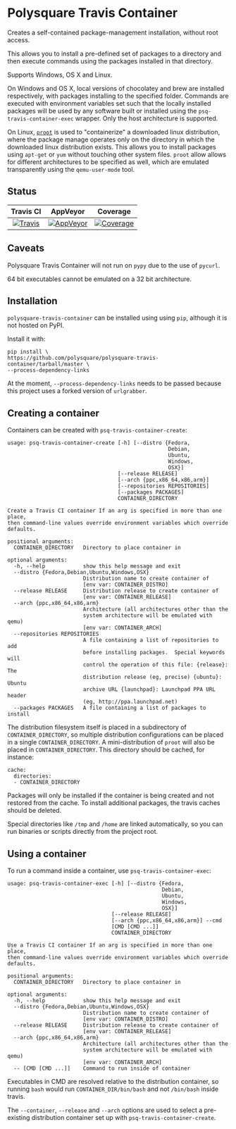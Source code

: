 Polysquare Travis Container
===========================

Creates a self-contained package-management installation, without root access.

This allows you to install a pre-defined set of packages to a directory and
then execute commands using the packages installed in that directory.

Supports Windows, OS X and Linux.

On Windows and OS X, local versions of chocolatey and brew are installed
respectively, with packages installing to the specified folder. Commands
are executed with environment variables set such that the locally
installed packages will be used by any software built or installed
using the `psq-travis-container-exec` wrapper. Only the host architecture
is supported.

On Linux, [`proot`](http://proot.me) is used to "containerize" a downloaded
linux distribution, where the package manage operates only on the directory
in which the downloaded linux distribution exists. This allows you to
install packages using `apt-get` or `yum` without touching other
system files. `proot` allow allows for different architectures to be
specified as well, which are emulated transparently using the
`qemu-user-mode` tool.

Status
------

| Travis CI | AppVeyor | Coverage |
|:---------:|:--------:|:--------:|
|[![Travis](https://travis-ci.org/polysquare/polysquare-travis-container.svg?branch=master)](https://travis-ci.org/polysquare/polysquare-travis-container)|[![AppVeyor](https://ci.appveyor.com/api/projects/status/aqug38pkrai0guq0/branch/master?svg=true)](https://ci.appveyor.com/project/smspillaz/polysquare-travis-container-vd3yj/branch/master)|[![Coverage](https://coveralls.io/repos/polysquare/polysquare-travis-container/badge.png?branch=master)](https://coveralls.io/r/polysquare/polysquare-travis-container?branch=master)|

Caveats
-------

Polysquare Travis Container will not run on `pypy` due to the use of `pycurl`.

64 bit executables cannot be emulated on a 32 bit architecture.

Installation
------------

`polysquare-travis-container` can be installed using using `pip`, although it
is not hosted on PyPI.

Install it with:

    pip install \
    https://github.com/polysquare/polysquare-travis-container/tarball/master \
    --process-dependency-links

At the moment, `--process-dependency-links` needs to be passed because this
project uses a forked version of `urlgrabber`.

Creating a container
--------------------

Containers can be created with `psq-travis-container-create`:

    usage: psq-travis-container-create [-h] [--distro {Fedora,
                                                       Debian,
                                                       Ubuntu,
                                                       Windows,
                                                       OSX}]
                                       [--release RELEASE]
                                       [--arch {ppc,x86_64,x86,arm}]
                                       [--repositories REPOSITORIES]
                                       [--packages PACKAGES]
                                       CONTAINER_DIRECTORY

    Create a Travis CI container If an arg is specified in more than one place,
    then command-line values override environment variables which override
    defaults.

    positional arguments:
      CONTAINER_DIRECTORY   Directory to place container in

    optional arguments:
      -h, --help            show this help message and exit
      --distro {Fedora,Debian,Ubuntu,Windows,OSX}
                            Distribution name to create container of
                            [env var: CONTAINER_DISTRO]
      --release RELEASE     Distribution release to create container of
                            [env var: CONTAINER_RELEASE]
      --arch {ppc,x86_64,x86,arm}
                            Architecture (all architectures other than the
                            system architecture will be emulated with qemu)
                            [env var: CONTAINER_ARCH]
      --repositories REPOSITORIES
                            A file containing a list of repositories to add
                            before installing packages.  Special keywords will
                            control the operation of this file: {release}: The
                            distribution release (eg, precise) {ubuntu}: Ubuntu
                            archive URL {launchpad}: Launchpad PPA URL header
                            (eg, http://ppa.launchpad.net)
      --packages PACKAGES   A file containing a list of packages to install

The distribution filesystem itself is placed in a subdirectory of
`CONTAINER_DIRECTORY`, so multiple distribution configurations can be placed in
a single `CONTAINER_DIRECTORY`. A mini-distribution of `proot` will also be
placed in `CONTAINER_DIRECTORY`. This directory should be cached, for instance:

    cache:
      directories:
      - CONTAINER_DIRECTORY

Packages will only be installed if the container is being created and not
restored from the cache. To install additional packages, the travis caches
should be deleted.

Special directories like `/tmp` and `/home` are linked automatically, so you
can run binaries or scripts directly from the project root.

Using a container
-----------------

To run a command inside a container, use `psq-travis-container-exec`:

    usage: psq-travis-container-exec [-h] [--distro {Fedora,
                                                     Debian,
                                                     Ubuntu,
                                                     Windows,
                                                     OSX}]
                                     [--release RELEASE]
                                     [--arch {ppc,x86_64,x86,arm}] --cmd
                                     [CMD [CMD ...]]
                                     CONTAINER_DIRECTORY

    Use a Travis CI container If an arg is specified in more than one place,
    then command-line values override environment variables which override
    defaults.

    positional arguments:
      CONTAINER_DIRECTORY   Directory to place container in

    optional arguments:
      -h, --help            show this help message and exit
      --distro {Fedora,Debian,Ubuntu,Windows,OSX}
                            Distribution name to create container of
                            [env var: CONTAINER_DISTRO]
      --release RELEASE     Distribution release to create container of
                            [env var: CONTAINER_RELEASE]
      --arch {ppc,x86_64,x86,arm}
                            Architecture (all architectures other than the
                            system architecture will be emulated with qemu)
                            [env var: CONTAINER_ARCH]
      -- [CMD [CMD ...]]    Command to run inside of container

Executables in CMD are resolved relative to the distribution container, so
running `bash` would run `CONTAINER_DIR/bin/bash` and not `/bin/bash`
inside travis.

The `--container`, `--release` and `--arch` options are used to select a
pre-existing distribution container set up with `psq-travis-container-create`.


